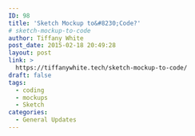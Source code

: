 ```yaml
---
ID: 98
title: 'Sketch Mockup to&#8230;Code?'
# sketch-mockup-to-code
author: Tiffany White
post_date: 2015-02-18 20:49:28
layout: post
link: >
  https://tiffanywhite.tech/sketch-mockup-to-code/
draft: false
tags:
  - coding
  - mockups
  - Sketch
categories:
  - General Updates
---
```


